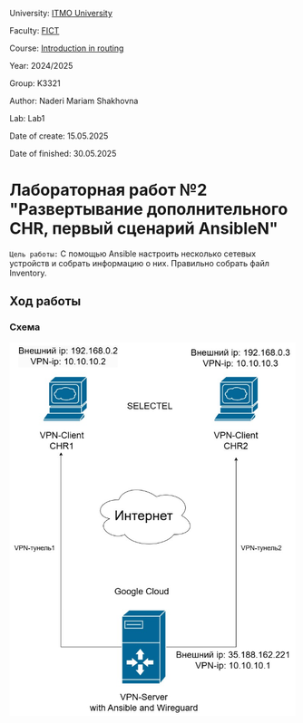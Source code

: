 University: [ITMO University](https://itmo.ru/ru/)

Faculty: [FICT](https://fict.itmo.ru)

Course: [Introduction in routing](https://itmo-ict-faculty/network-programming)

Year: 2024/2025

Group: K3321

Author: Naderi Mariam Shakhovna

Lab: Lab1

Date of create: 15.05.2025

Date of finished: 30.05.2025

# Лабораторная работ №2 "Развертывание дополнительного CHR, первый сценарий AnsibleN"

`Цель работы:`
С помощью Ansible настроить несколько сетевых устройств и собрать информацию о них. Правильно собрать файл Inventory.

## Ход работы

### Схема

<img src="./pic/topology.jpg">



